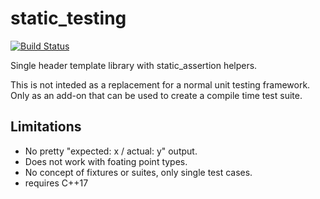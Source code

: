 # static_testing
[![Build Status](https://www.travis-ci.org/mdemeyer/static_testing.svg?branch=master)](https://www.travis-ci.org/mdemeyer/static_testing)

Single header template library with static_assertion helpers.

This is not inteded as a replacement for a normal unit testing framework.
Only as an add-on that can be used to create a compile time test suite.

## Limitations
* No pretty "expected: x / actual: y" output.
* Does not work with foating point types.
* No concept of fixtures or suites, only single test cases.
* requires C++17

